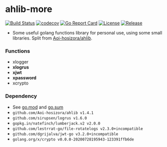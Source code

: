 # ahlib-more

[![Build Status](https://www.travis-ci.org/Aoi-hosizora/ahlib-more.svg?branch=master)](https://www.travis-ci.org/Aoi-hosizora/ahlib-more)
[![codecov](https://codecov.io/gh/Aoi-hosizora/ahlib-more/branch/master/graph/badge.svg)](https://codecov.io/gh/Aoi-hosizora/ahlib-more)
[![Go Report Card](https://goreportcard.com/badge/github.com/Aoi-hosizora/ahlib-more)](https://goreportcard.com/report/github.com/Aoi-hosizora/ahlib-more)
[![License](http://img.shields.io/badge/license-mit-blue.svg)](./LICENSE)
[![Release](https://img.shields.io/github/v/release/Aoi-hosizora/ahlib-more)](https://github.com/Aoi-hosizora/ahlib-more/releases)

+ Some useful golang functions library for personal use, using some small libraries. Split from [Aoi-hosizora/ahlib](https://github.com/Aoi-hosizora/ahlib).

### Functions

+ xlogger
+ **xlogrus**
+ **xjwt**
+ **xpassword**
+ xcrypto

### Dependency

+ See [go.mod](./go.mod) and [go.sum](./go.sum)
+ `github.com/Aoi-hosizora/ahlib v1.4.1`
+ `github.com/sirupsen/logrus v1.6.0`
+ `gopkg.in/natefinch/lumberjack.v2 v2.0.0`
+ `github.com/lestrrat-go/file-rotatelogs v2.3.0+incompatible`
+ `github.com/dgrijalva/jwt-go v3.2.0+incompatible`
+ `golang.org/x/crypto v0.0.0-20200728195943-123391ffb6de`
